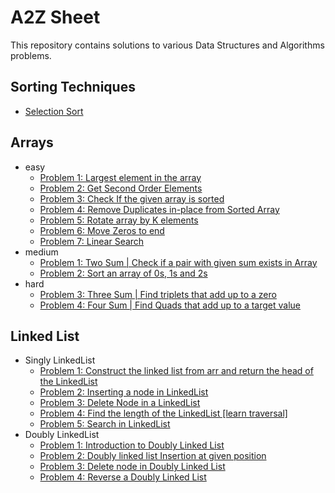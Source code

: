 # A2Z Sheet
This repository contains solutions to various Data Structures and Algorithms problems.

## Sorting Techniques
- [Selection Sort](src/sorting)
  
## Arrays
- easy
  - [Problem 1: Largest element in the array](src/arrays/easy/problem1/ProblemStatement.md)
  - [Problem 2: Get Second Order Elements](src/arrays/easy/problem2/ProblemStatement.md)
  - [Problem 3: Check If the given array is sorted](src/arrays/easy/problem3/ProblemStatement.md)
  - [Problem 4: Remove Duplicates in-place from Sorted Array](src/arrays/easy/problem4/ProblemStatement.md)
  - [Problem 5: Rotate array by K elements](src/arrays/easy/problem5/ProblemStatement.md)
  - [Problem 6: Move Zeros to end](src/arrays/easy/problem6/ProblemStatement.md)
  - [Problem 7: Linear Search](src/arrays/easy/problem7/ProblemStatement.md)
- medium
  - [Problem 1: Two Sum | Check if a pair with given sum exists in Array](src/arrays/medium/problem1/ProblemStatement.md)
  - [Problem 2: Sort an array of 0s, 1s and 2s](src/arrays/medium/problem2/ProblemStatement.md)
- hard
  - [Problem 3: Three Sum | Find triplets that add up to a zero](src/arrays/hard/problem3/ProblemStatement.md)
  - [Problem 4: Four Sum | Find Quads that add up to a target value](src/arrays/hard/problem4/ProblemStatement.md)

## Linked List
- Singly LinkedList
  - [Problem 1: Construct the linked list from arr and return the head of the LinkedList](src/linkedlist/singlylinkedlist/problem1/ProblemStatement.md)
  - [Problem 2: Inserting a node in LinkedList](src/linkedlist/singlylinkedlist/problem2/ProblemStatement.md)
  - [Problem 3: Delete Node in a LinkedList](src/linkedlist/singlylinkedlist/problem3/ProblemStatement.md)
  - [Problem 4: Find the length of the LinkedList [learn traversal]](src/linkedlist/singlylinkedlist/problem4/ProblemStatement.md)
  - [Problem 5: Search in LinkedList](src/linkedlist/singlylinkedlist/problem5/ProblemStatement.md)
- Doubly LinkedList
  - [Problem 1: Introduction to Doubly Linked List](src/linkedlist/doublylinkedlist/problem1/ProblemStatement.md)
  - [Problem 2: Doubly linked list Insertion at given position](src/linkedlist/doublylinkedlist/problem2/ProblemStatement.md)
  - [Problem 3: Delete node in Doubly Linked List](src/linkedlist/doublylinkedlist/problem3/ProblemStatement.md)
  - [Problem 4: Reverse a Doubly Linked List](src/linkedlist/doublylinkedlist/problem4/ProblemStatement.md)
